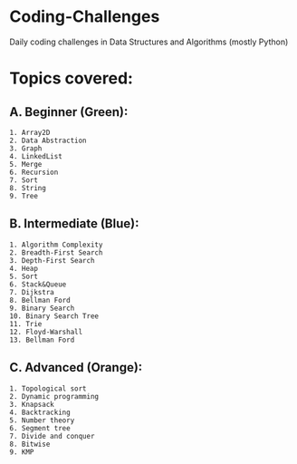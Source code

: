 # Coding-Challenges
Daily coding challenges in Data Structures and Algorithms (mostly Python)

# Topics covered:

## A. Beginner (Green):
    1. Array2D
    2. Data Abstraction
    3. Graph
    4. LinkedList
    5. Merge
    6. Recursion
    7. Sort
    8. String
    9. Tree

## B. Intermediate (Blue):
    1. Algorithm Complexity
    2. Breadth-First Search
    3. Depth-First Search
    4. Heap
    5. Sort
    6. Stack&Queue
    7. Dijkstra
    8. Bellman Ford
    9. Binary Search
    10. Binary Search Tree
    11. Trie
    12. Floyd-Warshall
    13. Bellman Ford
 
## C. Advanced (Orange):
    1. Topological sort
    2. Dynamic programming
    3. Knapsack
    4. Backtracking
    5. Number theory
    6. Segment tree
    7. Divide and conquer
    8. Bitwise
    9. KMP
    
